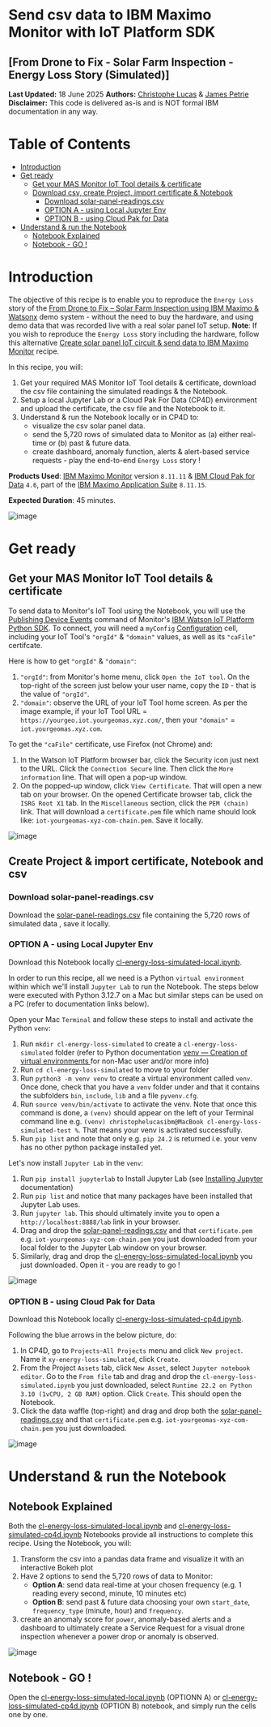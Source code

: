 # Send csv data to IBM Maximo Monitor with IoT Platform SDK
## [From Drone to Fix - Solar Farm Inspection - Energy Loss Story (Simulated)]

**Last Updated:** 18 June 2025 **Authors:** <a href="https://www.linkedin.com/in/christophe-lucas-a5abab28/" target="_blank">Christophe Lucas</a> & <a href="https://www.linkedin.com/in/jamesppetrie/" target="_blank">James Petrie</a><br>
**Disclaimer:** This code is delivered as-is and is NOT formal IBM documentation in any way.

# Table of Contents
- [Introduction](#intro)
- [Get ready](#ready)
    - [Get your MAS Monitor IoT Tool details & certificate](#credentials)
    - [Download csv, create Project, import certificate & Notebook](#import)
        - [Download solar-panel-readings.csv](#download)
        - [OPTION A - using Local Jupyter Env](#local)      
        - [OPTION B - using Cloud Pak for Data](#cp4d)      
- [Understand & run the Notebook](#notebook)
    - [Notebook Explained](#notebookexplained)
    - [Notebook - GO !](#notebookgo) 

<a id='intro'> </a>
# Introduction
The objective of this recipe is to enable you to reproduce the `Energy Loss` story of the [From Drone to Fix – Solar Farm Inspection using IBM Maximo & Watsonx](../README.md) demo system - without the need to buy the hardware, and using demo data that was recorded live with a real solar panel IoT setup. **Note**: If you wish to reproduce the `Energy Loss` story including the hardware, follow this alternative [Create solar panel IoT circuit & send data to IBM Maximo Monitor](../energyloss-circuit/README.md) recipe.

In this recipe, you will:
1. Get your required MAS Monitor IoT Tool details & certificate, download the csv file containing the simulated readings & the Notebook. 
2. Setup a local Jupyter Lab or a Cloud Pak For Data (CP4D) environment and upload the certificate, the csv file and the Notebook to it.
3. Understand & run the Notebook locally or in CP4D to:
   - visualize the csv solar panel data.
   - send the 5,720 rows of simulated data to Monitor as (a) either real-time or (b) past & future data.
   - create dashboard, anomaly function, alerts & alert-based service requests - play the end-to-end `Energy Loss` story !

**Products Used**: <a href="https://www.ibm.com/docs/en/maximo-monitor/continuous-delivery" target="_blank">IBM Maximo Monitor</a> version `8.11.11` & <a href="https://www.ibm.com/products/cloud-pak-for-data" target="_blank">IBM Cloud Pak for Data</a> `4.6`, part of the <a href="https://www.ibm.com/products/maximo" target="_blank">IBM Maximo Application Suite</a> `8.11.15`.

**Expected Duration**: 45 minutes.<br>

![image](/images/Simulated-000.jpg)

<a id='ready'> </a>
# Get ready

<a id='credentials'> </a>
## Get your MAS Monitor IoT Tool details & certificate
To send data to Monitor's IoT Tool using the Notebook, you will use the <a href="https://ibm-watson-iot.github.io/iot-python/application/mqtt/events/#publishing-device-events" target="_blank">Publishing Device Events</a> command of Monitor's <a href="https://ibm-watson-iot.github.io/iot-python/" target="_blank">IBM Watson IoT Platform Python SDK</a>. To connect, you will need a `myConfig` <a href="https://ibm-watson-iot.github.io/iot-python/device/config/" target="_blank">Configuration</a> cell, including your IoT Tool's `"orgId"` & `"domain"` values, as well as its `"caFile"` certifcate. 

Here is how to get `"orgId"` & `"domain"`:

1. `"orgId"`: from Monitor's home menu, click `Open the IoT tool`. On the top-right of the screen just below your user name, copy the `ID` - that is the value of `"orgId"`.
2. `"domain"`: observe the URL of your IoT Tool home screen. As per the image example, if your IoT Tool URL =
`https://yourgeo.iot.yourgeomas.xyz.com/`, then your `"domain"` = `iot.yourgeomas.xyz.com`.

To get the `"caFile"` certificate, use Firefox (not Chrome) and:
1. In the Watson IoT Platform browser bar, click the Security icon just next to the URL. Click the `Connection Secure` line. Then click the `More information` line. That will open a pop-up window.
2. On the popped-up window, click `View Certificate`. That will open a new tab on your browser.
On the opened Certificate browser tab, click the `ISRG Root X1` tab. In the `Miscellaneous` section, click the `PEM (chain)` link. That will download a `certificate.pem` file which name should look like: `iot-yourgeomas-xyz-com-chain.pem`. Save it locally. 

![image](/images/Simulated-001.jpg)


<a id='import'> </a>
## Create Project & import certificate, Notebook and csv

<a id='download'> </a>
### Download solar-panel-readings.csv
Download the [solar-panel-readings.csv](./files/solar-panel-readings.csv) file containing the 5,720 rows of simulated data , save it locally.

<a id='local'> </a>
### OPTION A - using Local Jupyter Env
Download this Notebook locally [cl-energy-loss-simulated-local.ipynb](./files/cl-energy-loss-simulated-local.ipynb). 

In order to run this recipe, all we need is a Python `virtual environment` within which we'll install `Jupyter Lab` to run the Notebook.
The steps below were executed with Python 3.12.7 on a Mac but similar steps can be used on a PC (refer to documentation links below).

Open your Mac `Terminal` and follow these steps to install and activate the Python `venv`:
1.  Run `mkdir cl-energy-loss-simulated` to create a `cl-energy-loss-simulated` folder (refer to Python documentation <a href="https://docs.python.org/3/library/venv.html" target="_blank">venv — Creation of virtual environments </a> for non-Mac user and/or more info)
2. Run `cd cl-energy-loss-simulated` to move to your folder
3. Run `python3 -m venv venv` to create a virtual environment called `venv`. Once done, check that you have a `venv` folder under and that it contains the subfolders `bin`, `include`, `lib` and a file `pyvenv.cfg`.
4. Run `source venv/bin/activate` to activate the venv. Note that once this command is done, a `(venv)` should appear on the left of your Terminal command line e.g. `(venv) christophelucasibm@MacBook cl-energy-loss-simulated-test %`. That means your venv is activated successfully.
5. Run `pip list` and note that only e.g. `pip 24.2` is returned i.e. your venv has no other python package installed yet.

Let's now install `Jupyter Lab` in the `venv`:
1. Run `pip install jupyterlab` to Install Jupyter Lab (see <a href="https://jupyter.org/install" target="_blank">Installing Jupyter </a> documentation)
2. Run `pip list` and notice that many packages have been installed that Jupyter Lab uses.
3. Run `jupyter lab`. This should ultimately invite you to open a `http://localhost:8888/lab` link in your browser.
4. Drag and drop the [solar-panel-readings.csv](./files/solar-panel-readings.csv) and that `certificate.pem` e.g. `iot-yourgeomas-xyz-com-chain.pem` you just downloaded from your local folder to the Jupyter Lab window on your browser.
5. Similarly, drag and drop the [cl-energy-loss-simulated-local.ipynb](./files/cl-energy-loss-simulated-local.ipynb) you just downloaded. Open it - you are ready to go !

![image](/images/Simulated-004.jpg)

<a id='cp4d'> </a>
### OPTION B - using Cloud Pak for Data
Download this Notebook locally [cl-energy-loss-simulated-cp4d.ipynb](./files/cl-energy-loss-simulated-cp4d.ipynb).

Following the blue arrows in the below picture, do:
1. In CP4D, go to `Projects`-`All Projects` menu and click `New project`. Name it `xy-energy-loss-simulated`, click `Create`.
2. From the Project `Assets` tab, click `New Asset`, select `Jupyter notebook editor`. Go to the `From file` tab and drag and drop the `cl-energy-loss-simulated.ipynb` you just downloaded, select `Runtime 22.2 on Python 3.10 (1vCPU, 2 GB RAM)` option. Click `Create`. This should open the Notebook.
3. Click the data waffle (top-right) and drag and drop both the [solar-panel-readings.csv](./files/solar-panel-readings.csv) and that `certificate.pem` e.g. `iot-yourgeomas-xyz-com-chain.pem` you just downloaded.

![image](/images/Simulated-002.jpg)


<a id='notebook'> </a>
# Understand & run the Notebook

<a id='notebookexplained'> </a>
## Notebook Explained    
Both the [cl-energy-loss-simulated-local.ipynb](./files/cl-energy-loss-simulated.ipynb) and [cl-energy-loss-simulated-cp4d.ipynb](./files/cl-energy-loss-simulated-cp4d.ipynb) Notebooks provide all instructions to complete this recipe. Using the Notebook, you will:
1. Transform the csv into a pandas data frame and visualize it with an interactive Bokeh plot
2. Have 2 options to send the 5,720 rows of data to Monitor:
    - **Option A**: send data real-time at your chosen frequency (e.g. 1 reading every second, minute, 10 minutes etc)
    - **Option B**: send past & future data choosing your own `start_date`, `frequency_type` (minute, hour) and `frequency`.
2. create an anomaly score for `power`, anomaly-based alerts and a dashboard to ultimately create a Service Request for a visual drone inspection whenever a power drop or anomaly is observed.

![image](/images/Simulated-003.jpg)
<a id='notebookgo'> </a>
## Notebook - GO !  
Open the [cl-energy-loss-simulated-local.ipynb](./files/cl-energy-loss-simulated.ipynb) (OPTIONN A) or [cl-energy-loss-simulated-cp4d.ipynb](./files/cl-energy-loss-simulated-cp4d.ipynb) (OPTION B) notebook, and simply run the cells one by one.
